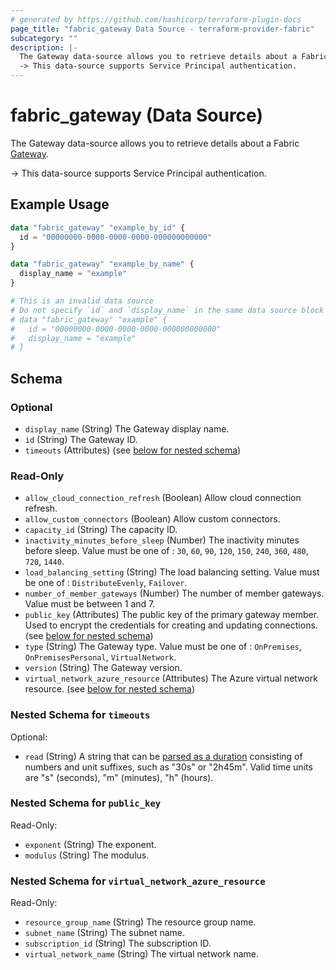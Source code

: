 ```yaml
---
# generated by https://github.com/hashicorp/terraform-plugin-docs
page_title: "fabric_gateway Data Source - terraform-provider-fabric"
subcategory: ""
description: |-
  The Gateway data-source allows you to retrieve details about a Fabric Gateway https://learn.microsoft.com/power-bi/guidance/powerbi-implementation-planning-data-gateways.
  -> This data-source supports Service Principal authentication.
---
```


# fabric_gateway (Data Source)

The Gateway data-source allows you to retrieve details about a Fabric [Gateway](https://learn.microsoft.com/power-bi/guidance/powerbi-implementation-planning-data-gateways).

-> This data-source supports Service Principal authentication.

## Example Usage

```terraform
data "fabric_gateway" "example_by_id" {
  id = "00000000-0000-0000-0000-000000000000"
}

data "fabric_gateway" "example_by_name" {
  display_name = "example"
}

# This is an invalid data source
# Do not specify `id` and `display_name` in the same data source block
# data "fabric_gateway" "example" {
#   id = "00000000-0000-0000-0000-000000000000"
#   display_name = "example"
# }
```

<!-- schema generated by tfplugindocs -->
## Schema

### Optional

- `display_name` (String) The Gateway display name.
- `id` (String) The Gateway ID.
- `timeouts` (Attributes) (see [below for nested schema](#nestedatt--timeouts))

### Read-Only

- `allow_cloud_connection_refresh` (Boolean) Allow cloud connection refresh.
- `allow_custom_connectors` (Boolean) Allow custom connectors.
- `capacity_id` (String) The capacity ID.
- `inactivity_minutes_before_sleep` (Number) The inactivity minutes before sleep. Value must be one of : `30`, `60`, `90`, `120`, `150`, `240`, `360`, `480`, `720`, `1440`.
- `load_balancing_setting` (String) The load balancing setting. Value must be one of : `DistributeEvenly`, `Failover`.
- `number_of_member_gateways` (Number) The number of member gateways. Value must be between 1 and 7.
- `public_key` (Attributes) The public key of the primary gateway member. Used to encrypt the credentials for creating and updating connections. (see [below for nested schema](#nestedatt--public_key))
- `type` (String) The Gateway type. Value must be one of : `OnPremises`, `OnPremisesPersonal`, `VirtualNetwork`.
- `version` (String) The Gateway version.
- `virtual_network_azure_resource` (Attributes) The Azure virtual network resource. (see [below for nested schema](#nestedatt--virtual_network_azure_resource))

<a id="nestedatt--timeouts"></a>

### Nested Schema for `timeouts`

Optional:

- `read` (String) A string that can be [parsed as a duration](https://pkg.go.dev/time#ParseDuration) consisting of numbers and unit suffixes, such as "30s" or "2h45m". Valid time units are "s" (seconds), "m" (minutes), "h" (hours).

<a id="nestedatt--public_key"></a>

### Nested Schema for `public_key`

Read-Only:

- `exponent` (String) The exponent.
- `modulus` (String) The modulus.

<a id="nestedatt--virtual_network_azure_resource"></a>

### Nested Schema for `virtual_network_azure_resource`

Read-Only:

- `resource_group_name` (String) The resource group name.
- `subnet_name` (String) The subnet name.
- `subscription_id` (String) The subscription ID.
- `virtual_network_name` (String) The virtual network name.
